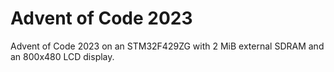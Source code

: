 # Advent of Code 2023

Advent of Code 2023 on an STM32F429ZG with 2 MiB external SDRAM and an 800x480 LCD display.
